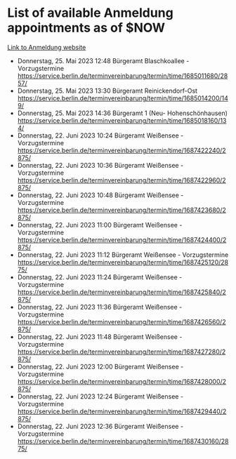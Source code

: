 # List of available Anmeldung appointments as of $NOW
[Link to Anmeldung website](https://service.berlin.de/terminvereinbarung/termin/tag.php?termin=1&anliegen[]=120686&dienstleisterlist=122210,122217,327316,122219,327312,122227,327314,122231,327346,122243,327348,122254,122252,329742,122260,329745,122262,329748,122271,327278,122273,327274,122277,327276,330436,122280,327294,122282,327290,122284,327292,122291,327270,122285,327266,122286,327264,122296,327268,150230,329760,122297,327286,122294,327284,122312,329763,122314,329775,122304,327330,122311,327334,122309,327332,317869,122281,327352,122279,329772,122283,122276,327324,122274,327326,122267,329766,122246,327318,122251,327320,122257,327322,122208,327298,122226,327300&herkunft=http%3A%2F%2Fservice.berlin.de%2Fdienstleistung%2F120686%2F)
- Donnerstag, 25. Mai 2023 12:48 Bürgeramt Blaschkoallee - Vorzugstermine https://service.berlin.de/terminvereinbarung/termin/time/1685011680/2857/
- Donnerstag, 25. Mai 2023 13:30 Bürgeramt Reinickendorf-Ost https://service.berlin.de/terminvereinbarung/termin/time/1685014200/149/
- Donnerstag, 25. Mai 2023 14:36 Bürgeramt 1 (Neu- Hohenschönhausen) https://service.berlin.de/terminvereinbarung/termin/time/1685018160/134/
- Donnerstag, 22. Juni 2023 10:24 Bürgeramt Weißensee - Vorzugstermine https://service.berlin.de/terminvereinbarung/termin/time/1687422240/2875/
- Donnerstag, 22. Juni 2023 10:36 Bürgeramt Weißensee - Vorzugstermine https://service.berlin.de/terminvereinbarung/termin/time/1687422960/2875/
- Donnerstag, 22. Juni 2023 10:48 Bürgeramt Weißensee - Vorzugstermine https://service.berlin.de/terminvereinbarung/termin/time/1687423680/2875/
- Donnerstag, 22. Juni 2023 11:00 Bürgeramt Weißensee - Vorzugstermine https://service.berlin.de/terminvereinbarung/termin/time/1687424400/2875/
- Donnerstag, 22. Juni 2023 11:12 Bürgeramt Weißensee - Vorzugstermine https://service.berlin.de/terminvereinbarung/termin/time/1687425120/2875/
- Donnerstag, 22. Juni 2023 11:24 Bürgeramt Weißensee - Vorzugstermine https://service.berlin.de/terminvereinbarung/termin/time/1687425840/2875/
- Donnerstag, 22. Juni 2023 11:36 Bürgeramt Weißensee - Vorzugstermine https://service.berlin.de/terminvereinbarung/termin/time/1687426560/2875/
- Donnerstag, 22. Juni 2023 11:48 Bürgeramt Weißensee - Vorzugstermine https://service.berlin.de/terminvereinbarung/termin/time/1687427280/2875/
- Donnerstag, 22. Juni 2023 12:00 Bürgeramt Weißensee - Vorzugstermine https://service.berlin.de/terminvereinbarung/termin/time/1687428000/2875/
- Donnerstag, 22. Juni 2023 12:24 Bürgeramt Weißensee - Vorzugstermine https://service.berlin.de/terminvereinbarung/termin/time/1687429440/2875/
- Donnerstag, 22. Juni 2023 12:36 Bürgeramt Weißensee - Vorzugstermine https://service.berlin.de/terminvereinbarung/termin/time/1687430160/2875/
